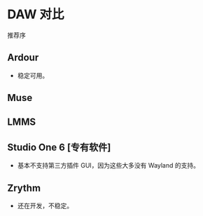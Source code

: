 # DAW 对比

推荐序

## Ardour

- 稳定可用。

## Muse

## LMMS

## Studio One 6 [专有软件]

- 基本不支持第三方插件 GUI，因为这些大多没有 Wayland 的支持。

## Zrythm

- 还在开发，不稳定。
